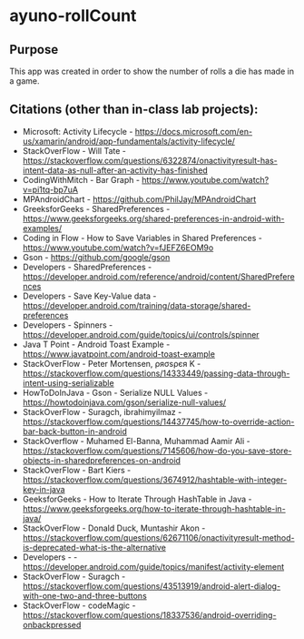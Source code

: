 # ayuno-rollCount

## Purpose

This app was created in order to show the number of rolls a die has made in a game. 

## Citations (other than in-class lab projects): 

- Microsoft: Activity Lifecycle - https://docs.microsoft.com/en-us/xamarin/android/app-fundamentals/activity-lifecycle/
- StackOverFlow - Will Tate - https://stackoverflow.com/questions/6322874/onactivityresult-has-intent-data-as-null-after-an-activity-has-finished
- CodingWithMitch - Bar Graph - https://www.youtube.com/watch?v=pi1tq-bp7uA
- MPAndroidChart - https://github.com/PhilJay/MPAndroidChart
- GreeksforGeeks - SharedPreferences - https://www.geeksforgeeks.org/shared-preferences-in-android-with-examples/
- Coding in Flow - How to Save Variables in Shared Preferences - https://www.youtube.com/watch?v=fJEFZ6EOM9o
- Gson - https://github.com/google/gson
- Developers - SharedPreferences - https://developer.android.com/reference/android/content/SharedPreferences
- Developers - Save Key-Value data - https://developer.android.com/training/data-storage/shared-preferences
- Developers - Spinners - https://developer.android.com/guide/topics/ui/controls/spinner
- Java T Point - Android Toast Example - https://www.javatpoint.com/android-toast-example
- StackOverFlow - Peter Mortensen, ρяσѕρєя K - https://stackoverflow.com/questions/14333449/passing-data-through-intent-using-serializable
- HowToDoInJava - Gson - Serialize NULL Values - https://howtodoinjava.com/gson/serialize-null-values/
- StackOverFlow - Suragch, ibrahimyilmaz - https://stackoverflow.com/questions/14437745/how-to-override-action-bar-back-button-in-android
- StackOverflow - Muhamed El-Banna, Muhammad Aamir Ali - https://stackoverflow.com/questions/7145606/how-do-you-save-store-objects-in-sharedpreferences-on-android
- StackOverFlow - Bart Kiers - https://stackoverflow.com/questions/3674912/hashtable-with-integer-key-in-java
- GeeksforGeeks - How to Iterate Through HashTable in Java - https://www.geeksforgeeks.org/how-to-iterate-through-hashtable-in-java/
- StackOverFlow - Donald Duck, Muntashir Akon - https://stackoverflow.com/questions/62671106/onactivityresult-method-is-deprecated-what-is-the-alternative
- Developers - <activity> - https://developer.android.com/guide/topics/manifest/activity-element
- StackOverFlow - Suragch - https://stackoverflow.com/questions/43513919/android-alert-dialog-with-one-two-and-three-buttons
- StackOverFlow - codeMagic - https://stackoverflow.com/questions/18337536/android-overriding-onbackpressed






